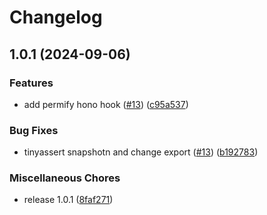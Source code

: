 # Changelog

## 1.0.1 (2024-09-06)


### Features

* add permify hono hook ([#13](https://github.com/waigel/hono-middlewares/issues/13)) ([c95a537](https://github.com/waigel/hono-middlewares/commit/c95a537b58940bd5b17823842620402f8382cf2b))


### Bug Fixes

* tinyassert snapshotn and change export ([#13](https://github.com/waigel/hono-middlewares/issues/13)) ([b192783](https://github.com/waigel/hono-middlewares/commit/b192783320ef6cab45c06f0d10e7a9ecb3e4b2b0))


### Miscellaneous Chores

* release 1.0.1 ([8faf271](https://github.com/waigel/hono-middlewares/commit/8faf271a61f4fe38e826d5454a4f39811351c3b7))

